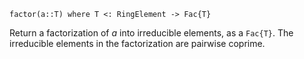 ```
factor(a::T) where T <: RingElement -> Fac{T}
```

Return a factorization of $a$ into irreducible elements, as a `Fac{T}`. The irreducible elements in the factorization are pairwise coprime.
